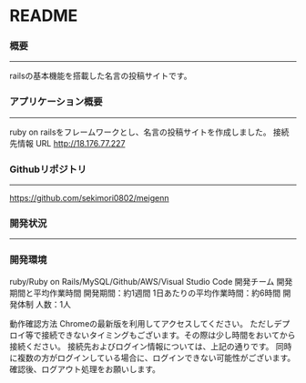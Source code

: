 # README

### 概要
---
railsの基本機能を搭載した名言の投稿サイトです。


### アプリケーション概要
---
ruby on railsをフレームワークとし、名言の投稿サイトを作成しました。
接続先情報
URL http://18.176.77.227

### Githubリポジトリ
---
https://github.com/sekimori0802/meigenn
### 開発状況
---
### 開発環境
ruby/Ruby on Rails/MySQL/Github/AWS/Visual Studio Code
開発チーム
開発期間と平均作業時間
開発期間：約1週間
1日あたりの平均作業時間：約6時間
開発体制
人数：1人

動作確認方法
Chromeの最新版を利用してアクセスしてください。
ただしデプロイ等で接続できないタイミングもございます。その際は少し時間をおいてから接続ください。
接続先およびログイン情報については、上記の通りです。
同時に複数の方がログインしている場合に、ログインできない可能性がございます。
確認後、ログアウト処理をお願いします。
